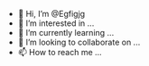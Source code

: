 - 👋 Hi, I’m @Egfigjg
- 👀 I’m interested in ...
- 🌱 I’m currently learning ...
- 💞️ I’m looking to collaborate on ...
- 📫 How to reach me ...

<!---
Egfigjg/Egfigjg is a ✨ special ✨ repository because its `README.md` (this file) appears on your GitHub profile.
You can click the Preview link to take a look at your changes.
--->
